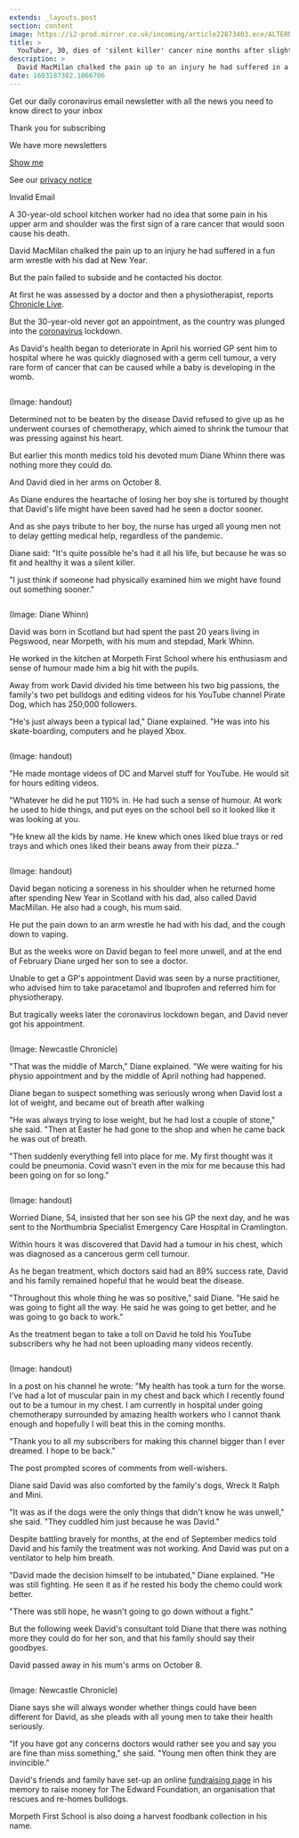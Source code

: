 ```yaml
--- 
extends: _layouts.post 
section: content 
image: https://i2-prod.mirror.co.uk/incoming/article22873403.ece/ALTERNATES/s1200/0_IBP_NEC_191020cancer_02JPG.jpg 
title: > 
  YouTuber, 30, dies of 'silent killer' cancer nine months after slight shoulder pain 
description: > 
  David MacMilan chalked the pain up to an injury he had suffered in a fun arm wrestle with his dad at New Year.Diane said: "It's quite possible he's had it all his life, but because he was so fit and healthy it was a silent killer.But as the weeks wore on David began to feel more unwell, and at the end of February Diane urged her son to see a doctor.Despite battling bravely for months, at the end of September medics told David and his family the treatment was not working.But the following week David's consultant told Diane that there was nothing more they could do for her son, and that his family should say their goodbyes. 
date: 1603187302.1066706 
--- 
```

<div><p class="skinny-form-custom-background"></p><span class="skinny-header"><p>Get our daily coronavirus email newsletter with all the news you need to know direct to your inbox</p></span><p>Thank you for subscribing</p><p class="bold">We have more newsletters</p><a class="show-more" href="https://communicatoremail.com/F/QVgi9PbuQPTrjCOF~PhHv_/">Show me</a><span class="privacy"><a></a><p>See our <a href="/privacy-notice/">privacy notice</a> </p></span><p class="invalid">Invalid Email</p><p>A 30-year-old school kitchen worker had no idea that some pain in his upper arm and shoulder was the first sign of a rare cancer that would soon cause his death.</p> <p>David MacMilan chalked the pain up to an injury he had suffered in a fun arm wrestle with his dad at New Year.</p> <p> But the pain failed to subside and he contacted his doctor. </p> <p>At first he was assessed by a doctor and then a physiotherapist, reports <a href="https://www.chroniclelive.co.uk/news/north-east-news/rare-silent-killer-cancer-claims-19129758">Chronicle Live</a>. </p> <p> But the 30-year-old never got an appointment, as the country was plunged into the <a href="https://www.mirror.co.uk/all-about/coronavirus-1">coronavirus</a> lockdown. </p> <p>As David's health began to deteriorate in April his worried GP sent him to hospital where he was quickly diagnosed with a germ cell tumour, a very rare form of cancer that can be caused while a baby is developing in the womb.</p> 



<p class="spacer"></p>
<img alt="">

 
<p class="credit"> (Image: handout)</p>

 <p>     </p> <p>Determined not to be beaten by the disease David refused to give up as he underwent courses of chemotherapy, which aimed to shrink the tumour that was pressing against his heart.</p> <p>But earlier this month medics told his devoted mum Diane Whinn there was nothing more they could do.</p> <p>And David died in her arms on October 8.</p> <p>As Diane endures the heartache of losing her boy she is tortured by thought that David's life might have been saved had he seen a doctor sooner.</p> <p>And as she pays tribute to her boy, the nurse has urged all young men not to delay getting medical help, regardless of the pandemic.</p> <p>Diane said: "It's quite possible he's had it all his life, but because he was so fit and healthy it was a silent killer. </p> <p>"I just think if someone had physically examined him we might have found out something sooner."</p> 



<p class="spacer"></p>
<img alt="">

 
<p class="credit"> (Image: Diane Whinn)</p>

 <p>     </p> <p>David was born in Scotland but had spent the past 20 years living in Pegswood, near Morpeth, with his mum and stepdad, Mark Whinn.</p> <p>He worked in the kitchen at Morpeth First School where his enthusiasm and sense of humour made him a big hit with the pupils.</p> <p>Away from work David divided his time between his two big passions, the family's two pet bulldogs and editing videos for his YouTube channel Pirate Dog, which has 250,000 followers.</p> <p>"He's just always been a typical lad," Diane explained. "He was into his skate-boarding, computers and he played Xbox.</p> 



<p class="spacer"></p>
<img alt="">

 
<p class="credit"> (Image: handout)</p>

 <p>     </p> <p>"He made montage videos of DC and Marvel stuff for YouTube. He would sit for hours editing videos.</p> <p>"Whatever he did he put 110% in. He had such a sense of humour. At work he used to hide things, and put eyes on the school bell so it looked like it was looking at you.</p> <p>"He knew all the kids by name. He knew which ones liked blue trays or red trays and which ones liked their beans away from their pizza.."</p> 



<p class="spacer"></p>
<img alt="">

 
<p class="credit"> (Image: handout)</p>

 <p>     </p> <p>David began noticing a soreness in his shoulder when he returned home after spending New Year in Scotland with his dad, also called David MacMillan. He also had a cough, his mum said.</p> <p>He put the pain down to an arm wrestle he had with his dad, and the cough down to vaping.</p> <p>But as the weeks wore on David began to feel more unwell, and at the end of February Diane urged her son to see a doctor.</p> <p>Unable to get a GP's appointment David was seen by a nurse practitioner, who advised him to take paracetamol and Ibuprofen and referred him for physiotherapy.</p> <p>But tragically weeks later the&#160;coronavirus lockdown began, and David never got his appointment.</p> 



<p class="spacer"></p>
<img alt="">

 
<p class="credit"> (Image: Newcastle Chronicle)</p>

 <p>"That was the middle of March," Diane explained. "We were waiting for his physio appointment and by the middle of April nothing had happened.</p> <p>Diane began to suspect something was seriously wrong when David lost a lot of weight, and became out of breath after walking</p> <p>"He was always trying to lose weight, but he had lost a couple of stone," she said. "Then at Easter he had gone to the shop and when he came back he was out of breath.</p> <p>"Then suddenly everything fell into place for me. My first thought was it could be pneumonia. Covid wasn't even in the mix for me because this had been going on for so long."</p> 



<p class="spacer"></p>
<img alt="">

 
<p class="credit"> (Image: handout)</p>

 <p>Worried Diane, 54, insisted that her son see his GP the next day, and he was sent to the Northumbria Specialist Emergency Care Hospital in Cramlington.</p> <p>Within hours it was discovered that David had a tumour in his chest, which was diagnosed as a cancerous germ cell tumour.</p> <p>As he began treatment, which doctors said had an 89% success rate, David and his family remained hopeful that he would beat the disease.</p> <p>"Throughout this whole thing he was so positive," said Diane. "He said he was going to fight all the way. He said he was going to get better, and he was going to go back to work."</p> <p>As the treatment began to take a toll on David he told his YouTube subscribers why he had not been uploading many videos recently.</p> 



<p class="spacer"></p>
<img alt="">

 
<p class="credit"> (Image: handout)</p>

 <p>In a post on his channel he wrote: "My health has took a turn for the worse. I've had a lot of muscular pain in my chest and back which I recently found out to be a tumour in my chest. I am currently in hospital under going chemotherapy surrounded by amazing health workers who I cannot thank enough and hopefully I will beat this in the coming months.</p> <p>"Thank you to all my subscribers for making this channel bigger than I ever dreamed. I hope to be back."</p> <p>The post prompted scores of comments from well-wishers.</p> <p>Diane said David was also comforted by the family's dogs, Wreck It Ralph and Mini.</p> <p>"It was as if the dogs were the only things that didn't know he was unwell," she said. "They cuddled him just because he was David."</p> <p>Despite battling bravely for months, at the end of September medics told David and his family the treatment was not working. And David was put on a ventilator to help him breath.</p> <p>"David made the decision himself to be intubated," Diane explained. "He was still fighting. He seen it as if he rested his body the chemo could work better.</p> <p>"There was still hope, he wasn't going to go down without a fight."</p> <p>But the following week David's consultant told Diane that there was nothing more they could do for her son, and that his family should say their goodbyes.</p> <p>David passed away in his mum's arms on October 8.</p> 



<p class="spacer"></p>
<img alt="">

 
<p class="credit"> (Image: Newcastle Chronicle)</p>

 <p>Diane says she will always wonder whether things could have been different for David, as she pleads with all young men to take their health seriously.</p> <p>"If you have got any concerns doctors would rather see you and say you are fine than miss something," she said. "Young men often think they are invincible."</p> <p> David's friends and family have set-up an online <a href="https://www.justgiving.com/fundraising/david-macmillan-ef" rel="nofollow">fundraising page</a> in his memory to raise money for The Edward Foundation, an organisation that rescues and re-homes bulldogs. </p> <p>Morpeth First School is also doing a harvest foodbank collection in his name.</p></div>